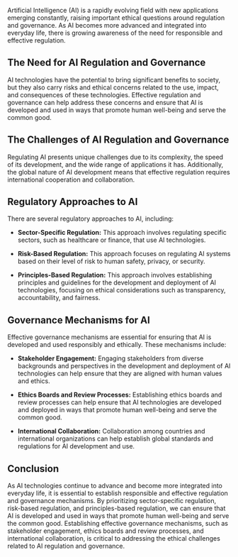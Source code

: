 

Artificial Intelligence (AI) is a rapidly evolving field with new applications emerging constantly, raising important ethical questions around regulation and governance. As AI becomes more advanced and integrated into everyday life, there is growing awareness of the need for responsible and effective regulation.

The Need for AI Regulation and Governance
-----------------------------------------

AI technologies have the potential to bring significant benefits to society, but they also carry risks and ethical concerns related to the use, impact, and consequences of these technologies. Effective regulation and governance can help address these concerns and ensure that AI is developed and used in ways that promote human well-being and serve the common good.

The Challenges of AI Regulation and Governance
----------------------------------------------

Regulating AI presents unique challenges due to its complexity, the speed of its development, and the wide range of applications it has. Additionally, the global nature of AI development means that effective regulation requires international cooperation and collaboration.

Regulatory Approaches to AI
---------------------------

There are several regulatory approaches to AI, including:

* **Sector-Specific Regulation:** This approach involves regulating specific sectors, such as healthcare or finance, that use AI technologies.

* **Risk-Based Regulation:** This approach focuses on regulating AI systems based on their level of risk to human safety, privacy, or security.

* **Principles-Based Regulation:** This approach involves establishing principles and guidelines for the development and deployment of AI technologies, focusing on ethical considerations such as transparency, accountability, and fairness.

Governance Mechanisms for AI
----------------------------

Effective governance mechanisms are essential for ensuring that AI is developed and used responsibly and ethically. These mechanisms include:

* **Stakeholder Engagement:** Engaging stakeholders from diverse backgrounds and perspectives in the development and deployment of AI technologies can help ensure that they are aligned with human values and ethics.

* **Ethics Boards and Review Processes:** Establishing ethics boards and review processes can help ensure that AI technologies are developed and deployed in ways that promote human well-being and serve the common good.

* **International Collaboration:** Collaboration among countries and international organizations can help establish global standards and regulations for AI development and use.

Conclusion
----------

As AI technologies continue to advance and become more integrated into everyday life, it is essential to establish responsible and effective regulation and governance mechanisms. By prioritizing sector-specific regulation, risk-based regulation, and principles-based regulation, we can ensure that AI is developed and used in ways that promote human well-being and serve the common good. Establishing effective governance mechanisms, such as stakeholder engagement, ethics boards and review processes, and international collaboration, is critical to addressing the ethical challenges related to AI regulation and governance.
